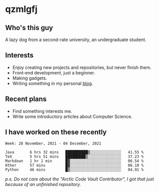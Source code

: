 # qzmlgfj

## Who's this guy

A lazy dog from a second-rate university, an undergraduate student.

## Interests

* Enjoy creating new projects and repositories, but never finish them.
* Front-end development, just a beginner.
* Making gadgets.
* Writing something in my personal [blog](https://qzmlgfj.ml/blog).

## Recent plans

* Find something interests me.
* Write some introductory articles about Computer Science.

<!--
* Try to develop a website for [Anime4KCPP](https://github.com/TianZerL/Anime4KCPP).
* Develop a Markdown renderer which user can customize its css, of course it is GUI-based.~~(If I could finish  it before getting bored)~~
* Work with my [teammates](https://github.com/SWJTU-Lazy-Dogs).
* Find something interests me, as a hobby after finishing my ~~boring~~ homework.
-->

## I have worked on these recently

<!--START_SECTION:waka-->
```text
Week: 28 November, 2021 - 04 December, 2021

Java       6 hrs 32 mins   ██████████▒░░░░░░░░░░░░░░   41.55 % 
TeX        5 hrs 51 mins   █████████▒░░░░░░░░░░░░░░░   37.23 % 
Markdown   1 hr 1 min      █▓░░░░░░░░░░░░░░░░░░░░░░░   06.54 % 
Other      57 mins         █▓░░░░░░░░░░░░░░░░░░░░░░░   06.10 % 
Python     46 mins         █▒░░░░░░░░░░░░░░░░░░░░░░░   04.91 % 
```
<!--END_SECTION:waka-->

*p.s.  Do not care about the "Arctic Code Vault Contributor", I got that just because of an unfinished repository.*

<!--
**qzmlgfj/qzmlgfj** is a ✨ _special_ ✨ repository because its `README.md` (this file) appears on your GitHub profile.

Here are some ideas to get you started:

- 🔭 I’m currently working on ...
- 🌱 I’m currently learning ...
- 👯 I’m looking to collaborate on ...
- 🤔 I’m looking for help with ...
- 💬 Ask me about ...
- 📫 How to reach me: ...
- 😄 Pronouns: ...
- ⚡ Fun fact: ...
-->
